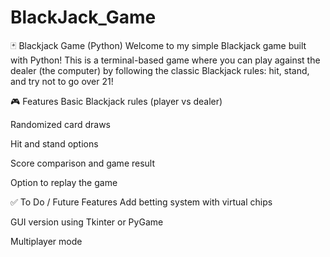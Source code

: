 # BlackJack_Game
🃏 Blackjack Game (Python)
Welcome to my simple Blackjack game built with Python!
This is a terminal-based game where you can play against the dealer (the computer) by following the classic Blackjack rules: hit, stand, and try not to go over 21!

🎮 Features
Basic Blackjack rules (player vs dealer)

Randomized card draws

Hit and stand options

Score comparison and game result

Option to replay the game

✅ To Do / Future Features
Add betting system with virtual chips

GUI version using Tkinter or PyGame

Multiplayer mode


